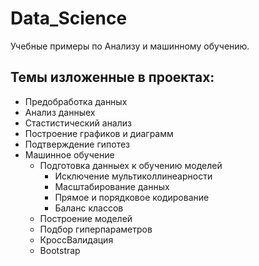 # Data_Science

Учебные примеры по Анализу и машинному обучению.

## Темы изложенные в проектах:
* Предобработка данных
* Анализ данныех
* Стастистический анализ
* Построение графиков и диаграмм
* Подтверждение гипотез
* Машинное обучение
    * Подготовка данныех к обучению моделей
        * Исключение мультиколлинеарности
        * Масштабирование данных
        * Прямое и порядковое кодирование
        * Баланс классов
    * Построение моделей
    * Подбор гиперпараметров
    * КроссВалидация 
    * Bootstrap
